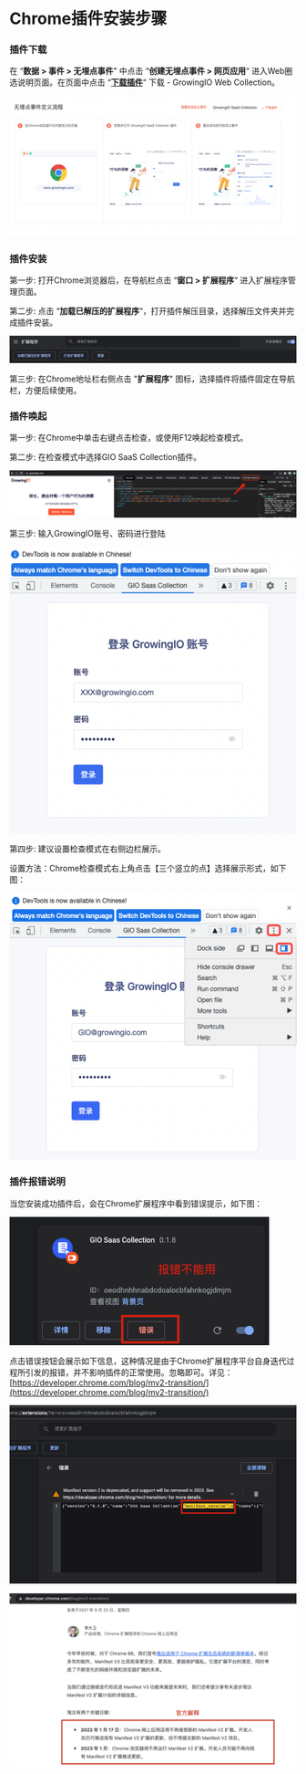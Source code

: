 # Chrome插件安装步骤

### 插件下载[​](https://docs.growingio.com/op-help/docs/2.5/product-manual/data-management/auto-track/web/auto-track-web-chrome-plugin#%E6%8F%92%E4%BB%B6%E4%B8%8B%E8%BD%BD)

在 “**数据 > 事件 > 无埋点事件**" 中点击 “**创建无埋点事件 > 网页应用**“ 进入Web圈选说明页面。在页面中点击 “[**下载插件**](https://assets.giocdn.com/circle/collector/gio-saas-collection.zip)“ 下载 - GrowingIO Web Collection。

![](<../../../../../.gitbook/assets/截屏2022-03-10 19.24.49.png>)

### **插件安装**[​](https://docs.growingio.com/op-help/docs/2.5/product-manual/data-management/auto-track/web/auto-track-web-chrome-plugin#%E6%8F%92%E4%BB%B6%E5%AE%89%E8%A3%85)

第一步: 打开Chrome浏览器后，在导航栏点击 “**窗口 > 扩展程序**“ 进入扩展程序管理页面。

第二步: 点击 “**加载已解压的扩展程序**“，打开插件解压目录，选择解压文件夹并完成插件安装。

![](<../../../../../.gitbook/assets/1 (1).png>)

第三步: 在Chrome地址栏右侧点击 "**扩展程序**" 图标，选择插件将插件固定在导航栏，方便后续使用。



### 插件唤起 <a href="#cha-jian-huan-qi" id="cha-jian-huan-qi"></a>

第一步: 在Chrome中单击右键点击检查，或使用F12唤起检查模式。

第二步: 在检查模式中选择GIO SaaS Collection插件。

![](../../../../../.gitbook/assets/2.png)

第三步: 输入GrowingIO账号、密码进行登陆

![](<../../../../../.gitbook/assets/截屏2022-03-10 10.20.15.png>)

第四步: 建议设置检查模式在右侧边栏展示。

设置方法：Chrome检查模式右上角点击【三个竖立的点】选择展示形式，如下图：

![](<../../../../../.gitbook/assets/3 (1).png>)

### **插件报错说明**

&#x20;当您安装成功插件后，会在Chrome扩展程序中看到错误提示，如下图：

![](../../../../../.gitbook/assets/1.png)

点击错误按钮会展示如下信息，这种情况是由于Chrome扩展程序平台自身迭代过程所引发的报错，并不影响插件的正常使用。忽略即可。详见：[https://developer.chrome.com/blog/mv2-transition/](https://developer.chrome.com/blog/mv2-transition/)

![](<../../../../../.gitbook/assets/2 (1).png>)

![](<../../../../../.gitbook/assets/3 (2).png>)

